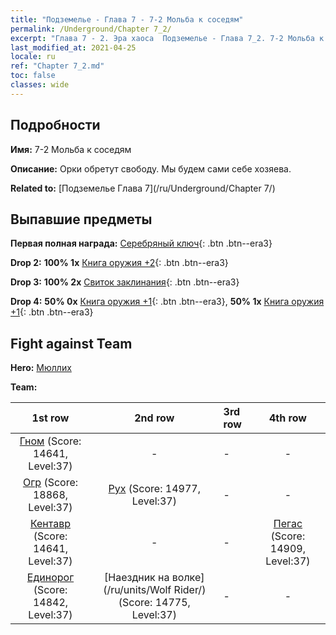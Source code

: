 ```yaml
---
title: "Подземелье - Глава 7 - 7-2 Мольба к соседям"
permalink: /Underground/Chapter 7_2/
excerpt: "Глава 7 - 2. Эра хаоса  Подземелье - Глава 7_2. 7-2 Мольба к соседям"
last_modified_at: 2021-04-25
locale: ru
ref: "Chapter 7_2.md"
toc: false
classes: wide
---
```


## Подробности

 **Имя:** 7-2 Мольба к соседям

 **Описание:** Орки обретут свободу. Мы будем сами себе хозяева.

 **Related to:** [Подземелье Глава 7](/ru/Underground/Chapter 7/)

## Выпавшие предметы

 **Первая полная награда:** [Серебряный ключ](/ItemsRU/con_693/){: .btn .btn--era3}

 **Drop 2:** **100% 1x** [Книга оружия +2](/ItemsRU/mat_32/){: .btn .btn--era3}

 **Drop 3:** **100% 2x** [Свиток заклинания](/ItemsRU/con_694/){: .btn .btn--era3}

 **Drop 4:** **50% 0x** [Книга оружия +1](/ItemsRU/mat_25/){: .btn .btn--era3}, **50% 1x** [Книга оружия +1](/ItemsRU/mat_25/){: .btn .btn--era3}


## Fight against Team
 **Hero:** [Мюллих](/ru/heroes/Mullich/)

 **Team:**


  | 1st row | 2nd row | 3rd row | 4th row |
  |:----:|:----:|:----|:----:|
  | [Гном](/ru/units/Dwarf/) (Score: 14641, Level:37)  | - | - | - |
  | [Огр](/ru/units/Ogre/) (Score: 18868, Level:37)  | [Рух](/ru/units/Roc/) (Score: 14977, Level:37)  | - | - |
  | [Кентавр](/ru/units/Centaur/) (Score: 14641, Level:37)  | - | - | [Пегас](/ru/units/Pegasus/) (Score: 14909, Level:37)  |
  | [Единорог](/ru/units/Unicorn/) (Score: 14842, Level:37)  | [Наездник на волке](/ru/units/Wolf Rider/) (Score: 14775, Level:37)  | - | - |


